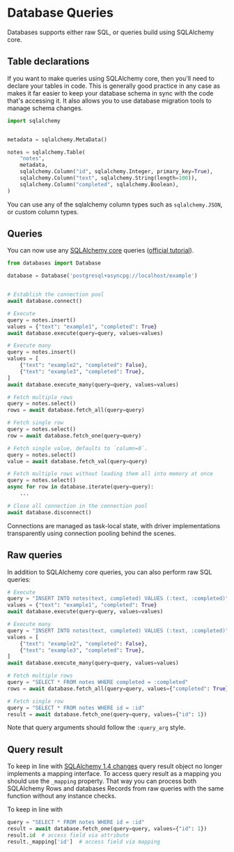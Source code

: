 # Database Queries

Databases supports either raw SQL, or queries build using SQLAlchemy core.

## Table declarations

If you want to make queries using SQLAlchemy core, then you'll need to declare
your tables in code. This is generally good practice in any case as makes it
far easier to keep your database schema in sync with the code that's accessing
it. It also allows you to use database migration tools to manage schema changes.

```python
import sqlalchemy


metadata = sqlalchemy.MetaData()

notes = sqlalchemy.Table(
    "notes",
    metadata,
    sqlalchemy.Column("id", sqlalchemy.Integer, primary_key=True),
    sqlalchemy.Column("text", sqlalchemy.String(length=100)),
    sqlalchemy.Column("completed", sqlalchemy.Boolean),
)
```

You can use any of the sqlalchemy column types such as `sqlalchemy.JSON`, or
custom column types.

## Queries

You can now use any [SQLAlchemy core][sqlalchemy-core] queries ([official tutorial][sqlalchemy-core-tutorial]).

```python
from databases import Database

database = Database('postgresql+asyncpg://localhost/example')


# Establish the connection pool
await database.connect()

# Execute
query = notes.insert()
values = {"text": "example1", "completed": True}
await database.execute(query=query, values=values)

# Execute many
query = notes.insert()
values = [
    {"text": "example2", "completed": False},
    {"text": "example3", "completed": True},
]
await database.execute_many(query=query, values=values)

# Fetch multiple rows
query = notes.select()
rows = await database.fetch_all(query=query)

# Fetch single row
query = notes.select()
row = await database.fetch_one(query=query)

# Fetch single value, defaults to `column=0`.
query = notes.select()
value = await database.fetch_val(query=query)

# Fetch multiple rows without loading them all into memory at once
query = notes.select()
async for row in database.iterate(query=query):
    ...

# Close all connection in the connection pool
await database.disconnect()
```

Connections are managed as task-local state, with driver implementations
transparently using connection pooling behind the scenes.

## Raw queries

In addition to SQLAlchemy core queries, you can also perform raw SQL queries:

```python
# Execute
query = "INSERT INTO notes(text, completed) VALUES (:text, :completed)"
values = {"text": "example1", "completed": True}
await database.execute(query=query, values=values)

# Execute many
query = "INSERT INTO notes(text, completed) VALUES (:text, :completed)"
values = [
    {"text": "example2", "completed": False},
    {"text": "example3", "completed": True},
]
await database.execute_many(query=query, values=values)

# Fetch multiple rows
query = "SELECT * FROM notes WHERE completed = :completed"
rows = await database.fetch_all(query=query, values={"completed": True})

# Fetch single row
query = "SELECT * FROM notes WHERE id = :id"
result = await database.fetch_one(query=query, values={"id": 1})
```

Note that query arguments should follow the `:query_arg` style.

[sqlalchemy-core]: https://docs.sqlalchemy.org/en/latest/core/
[sqlalchemy-core-tutorial]: https://docs.sqlalchemy.org/en/latest/core/tutorial.html

## Query result

To keep in line with [SQLAlchemy 1.4 changes][sqlalchemy-mapping-changes] 
query result object no longer implements a mapping interface. 
To access query result as a mapping you should use the `_mapping` property. 
That way you can process both SQLAlchemy Rows and databases Records from raw queries 
with the same function without any instance checks.


To keep in line with 





```python
query = "SELECT * FROM notes WHERE id = :id"
result = await database.fetch_one(query=query, values={"id": 1})
result.id  # access field via attribute
result._mapping['id']  # access field via mapping
```

[sqlalchemy-mapping-changes]: https://docs.sqlalchemy.org/en/14/changelog/migration_14.html#rowproxy-is-no-longer-a-proxy-is-now-called-row-and-behaves-like-an-enhanced-named-tuple
